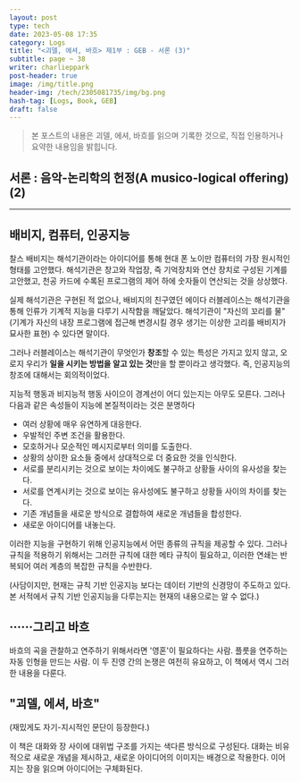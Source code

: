 ```yaml
---
layout: post
type: tech
date: 2023-05-08 17:35
category: Logs
title: "<괴델, 에셔, 바흐> 제1부 : GEB - 서론 (3)"
subtitle: page ~ 38
writer: charlieppark
post-header: true
image: /img/title.png
header-img: /tech/2305081735/img/bg.png
hash-tag: [Logs, Book, GEB]
draft: false
---
```


> 본 포스트의 내용은 괴델, 에셔, 바흐를 읽으며 기록한 것으로, 직접 인용하거나 요약한 내용임을 밝힙니다.

## 서론 : 음악-논리학의 헌정(A musico-logical offering) (2)

---

## 배비지, 컴퓨터, 인공지능

찰스 배비지는 해석기관이라는 아이디어를 통해 현대 폰 노이만 컴퓨터의 가장 원시적인 형태를 고안했다. 해석기관은 창고와 작업장, 즉 기억장치와 연산 장치로 구성된 기계를 고안했고, 천공 카드에 수록된 프로그램의 제어 하에 숫자들이 연산되는 것을 상상했다.

실제 해석기관은 구현된 적 없으나, 배비지의 친구였던 에이다 러블레이스는 해석기관을 통해 인류가 기계적 지능을 다루기 시작함을 깨달았다. 해석기관이 "자신의 꼬리를 물" (기계가 자신의 내장 프로그램에 접근해 변경시킬 경우 생기는 이상한 고리를 배비지가 묘사한 표현) 수 있다면 말이다.

그러나 러블레이스는 해석기관이 무엇인가 **창조**할 수 있는 특성은 가지고 있지 않고, 오로지 우리가 **일을 시키는 방법을 알고 있는 것**만을 할 뿐이라고 생각했다. 즉, 인공지능의 창조에 대해서는 회의적이었다.

지능적 행동과 비지능적 행동 사이으이 경계선이 어디 있는지는 아무도 모른다. 그러나 다음과 같은 속성들이 지능에 본질적이라는 것은 분명하다

- 여러 상황에 매우 유연하게 대응한다.
- 우발적인 주변 조건을 활용한다.
- 모호하거나 모순적인 메시지로부터 의미를 도출한다.
- 상황의 상이한 요소들 중에서 상대적으로 더 중요한 것을 인식한다.
- 서로를 분리시키는 것으로 보이는 차이에도 불구하고 상황들 사이의 유사성을 찾는다.
- 서로를 연계시키는 것으로 보이는 유사성에도 불구하고 상황들 사이의 차이를 찾는다.
- 기존 개념들을 새로운 방식으로 결합하여 새로운 개념들을 합성한다.
- 새로운 아이디어를 내놓는다.

이러한 지능을 구현하기 위해 인공지능에서 어떤 종류의 규칙을 제공할 수 있다. 그러나 규칙을 적용하기 위해서는 그러한 규칙에 대한 메타 규칙이 필요하고, 이러한 연쇄는 반복되어 여러 계층의 복잡한 규칙을 수반한다.

(사담이지만, 현재는 규칙 기반 인공지능 보다는 데이터 기반의 신경망이 주도하고 있다. 본 서적에서 규칙 기반 인공지능을 다루는지는 현재의 내용으로는 알 수 없다.)

## ······그리고 바흐

바흐의 곡을 관찰하고 연주하기 위해서라면 '영혼'이 필요하다는 사람. 플룻을 연주하는 자동 인형을 만드는 사람. 이 두 진영 간의 논쟁은 여전히 유요하고, 이 책에서 역시 그러한 내용을 다룬다.

## "괴델, 에셔, 바흐"

(재밌게도 자기-지시적인 문단이 등장한다.)

이 책은 대화와 장 사이에 대위법 구조를 가지는 색다른 방식으로 구성된다. 대화는 비유적으로 새로운 개념을 제시하고, 새로운 아이디어의 이미지는 배경으로 작용한다. 이어지는 장을 읽으며 아이디어는 구체화된다.
